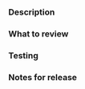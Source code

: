 ### Description

<!--
What changes are introduced?
Why are these changes introduced?
What issue(s) does this solve? (with link, if possible)
-->

### What to review

<!--
What steps should the reviewer take in order to review?
What parts/flows of the application/packages/tooling is affected?
-->

### Testing

<!--
Did you add sufficient testing for this change?
If not, please explain how you tested this change and why it was not
possible/practical for writing an automated test
-->

### Notes for release

<!--
A description of the change(s) that should be used in the release notes.
If this is PR is a partial implementation of a feature and is not enabled by default, please
call this out explicitly here so that it does not get included in the release notes.
-->
